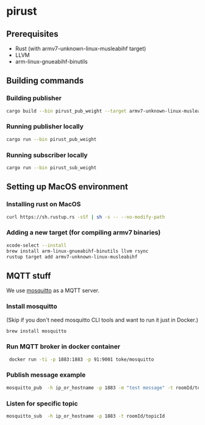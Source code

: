 # pirust

## Prerequisites
- Rust (with armv7-unknown-linux-musleabihf target)
- LLVM
- arm-linux-gnueabihf-binutils

## Building commands

### Building publisher
```bash
cargo build --bin pirust_pub_weight --target armv7-unknown-linux-musleabihf
```

### Running publisher locally
```bash
cargo run --bin pirust_pub_weight
```

### Running subscriber locally
```bash
cargo run --bin pirust_sub_weight
```

## Setting up MacOS environment

### Installing rust on MacOS
```bash
curl https://sh.rustup.rs -sSf | sh -s -- --no-modify-path 
```

### Adding a new target (for compiling armv7 binaries)
```bash
xcode-select --install
brew install arm-linux-gnueabihf-binutils llvm rsync
rustup target add armv7-unknown-linux-musleabihf
```

## MQTT stuff
We use  [mosquitto](https://mosquitto.org) as a MQTT server.

### Install mosquitto

(Skip if you don't need mosquitto CLI tools and want to run it just in Docker.)

```bash
brew install mosquitto
```

### Run MQTT broker in docker container
```bash
 docker run -ti -p 1883:1883 -p 91:9001 toke/mosquitto
```

### Publish message example
```bash
mosquitto_pub  -h ip_or_hostname -p 1883 -m "test message" -t roomId/topicId
```

### Listen for specific topic
```bash
mosquitto_sub  -h ip_or_hostname -p 1883 -t roomId/topicId
```
